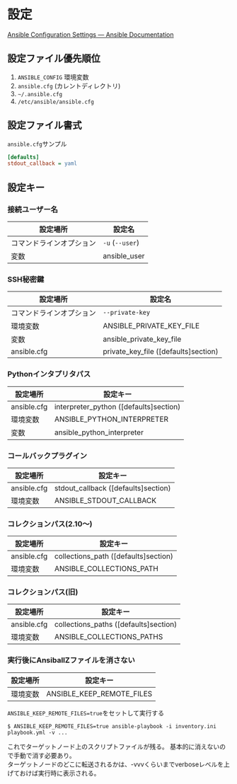 # 設定

[Ansible Configuration Settings — Ansible Documentation](https://docs.ansible.com/ansible/latest/reference_appendices/config.html)

## 設定ファイル優先順位

1. `ANSIBLE_CONFIG` 環境変数
2. `ansible.cfg` (カレントディレクトリ)
3. `~/.ansible.cfg`
4. `/etc/ansible/ansible.cfg`

## 設定ファイル書式

`ansible.cfg`サンプル

```ini
[defaults]
stdout_callback = yaml
```

## 設定キー

### 接続ユーザー名

| 設定場所         | 設定名             |
| ------------ | --------------- |
| コマンドラインオプション | `-u` (`--user`) |
| 変数           | ansible_user                |

### SSH秘密鍵

| 設定場所         | 設定名                                   |
| ------------ | ------------------------------------- |
| コマンドラインオプション | `--private-key`                       |
| 環境変数         | ANSIBLE_PRIVATE_KEY_FILE              |
| 変数           | ansible_private_key_file              |
| ansible.cfg  | private_key_file  ([defaults]section) |

### Pythonインタプリタパス

| 設定場所        | 設定キー                                 |
| ----------- | ------------------------------------ |
| ansible.cfg | interpreter_python ([defaults]section) |
| 環境変数        | ANSIBLE_PYTHON_INTERPRETER           |
| 変数          | ansible_python_interpreter           |

### コールバックプラグイン

| 設定場所        | 設定キー                                |
| ----------- | ----------------------------------- |
| ansible.cfg | stdout_callback ([defaults]section) |
| 環境変数        | ANSIBLE_STDOUT_CALLBACK             |

### コレクションパス(2.10～)

| 設定場所        | 設定キー                                 |
| ----------- | ------------------------------------ |
| ansible.cfg | collections_path ([defaults]section) |
| 環境変数        | ANSIBLE_COLLECTIONS_PATH             |

### コレクションパス(旧)

| 設定場所        | 設定キー                                  |
| ----------- | ------------------------------------- |
| ansible.cfg | collections_paths ([defaults]section) |
| 環境変数        | ANSIBLE_COLLECTIONS_PATHS             |

### 実行後にAnsiballZファイルを消さない

| 設定場所 | 設定キー                      |
| ---- | ------------------------- |
| 環境変数 | ANSIBLE_KEEP_REMOTE_FILES |

`ANSIBLE_KEEP_REMOTE_FILES=true`をセットして実行する

```console
$ ANSIBLE_KEEP_REMOTE_FILES=true ansible-playbook -i inventory.ini playbook.yml -v ...
```

これでターゲットノード上のスクリプトファイルが残る。 基本的に消えないので手動で消す必要あり。  
ターゲットノードのどこに転送されるかは、-vvvくらいまでverboseレベルを上げておけば実行時に表示される。
